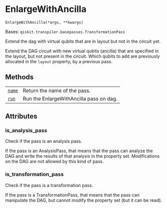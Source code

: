 # EnlargeWithAncilla

<span id="undefined" />

`EnlargeWithAncilla(*args, **kwargs)`

Bases: `qiskit.transpiler.basepasses.TransformationPass`

Extend the dag with virtual qubits that are in layout but not in the circuit yet.

Extend the DAG circuit with new virtual qubits (ancilla) that are specified in the layout, but not present in the circuit. Which qubits to add are previously allocated in the `layout` property, by a previous pass.

## Methods

|                                                                                                                                                                |                                         |
| -------------------------------------------------------------------------------------------------------------------------------------------------------------- | --------------------------------------- |
| [`name`](qiskit.transpiler.passes.EnlargeWithAncilla.name#qiskit.transpiler.passes.EnlargeWithAncilla.name "qiskit.transpiler.passes.EnlargeWithAncilla.name") | Return the name of the pass.            |
| [`run`](qiskit.transpiler.passes.EnlargeWithAncilla.run#qiskit.transpiler.passes.EnlargeWithAncilla.run "qiskit.transpiler.passes.EnlargeWithAncilla.run")     | Run the EnlargeWithAncilla pass on dag. |

## Attributes

<span id="undefined" />

### is\_analysis\_pass

Check if the pass is an analysis pass.

If the pass is an AnalysisPass, that means that the pass can analyze the DAG and write the results of that analysis in the property set. Modifications on the DAG are not allowed by this kind of pass.

<span id="undefined" />

### is\_transformation\_pass

Check if the pass is a transformation pass.

If the pass is a TransformationPass, that means that the pass can manipulate the DAG, but cannot modify the property set (but it can be read).
